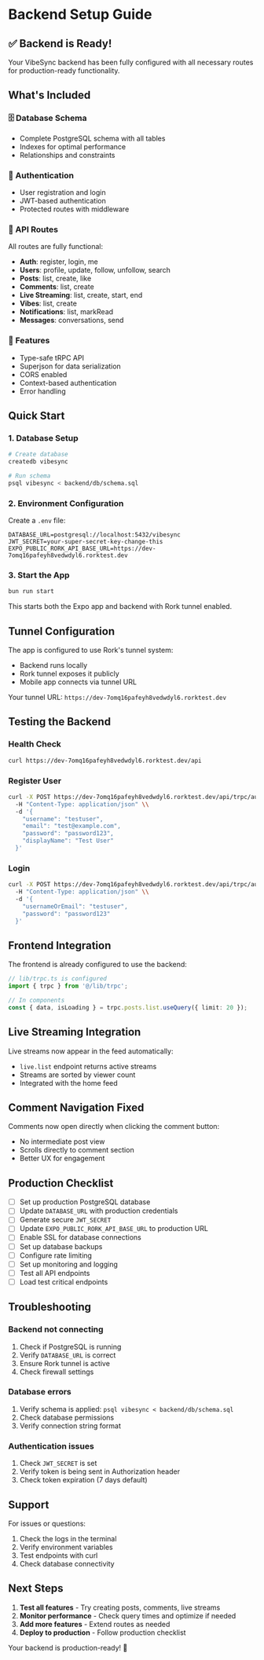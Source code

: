 # Backend Setup Guide

## ✅ Backend is Ready!

Your VibeSync backend has been fully configured with all necessary routes for production-ready functionality.

## What's Included

### 🗄️ Database Schema
- Complete PostgreSQL schema with all tables
- Indexes for optimal performance
- Relationships and constraints

### 🔐 Authentication
- User registration and login
- JWT-based authentication
- Protected routes with middleware

### 📡 API Routes
All routes are fully functional:
- **Auth**: register, login, me
- **Users**: profile, update, follow, unfollow, search
- **Posts**: list, create, like
- **Comments**: list, create
- **Live Streaming**: list, create, start, end
- **Vibes**: list, create
- **Notifications**: list, markRead
- **Messages**: conversations, send

### 🔧 Features
- Type-safe tRPC API
- Superjson for data serialization
- CORS enabled
- Context-based authentication
- Error handling

## Quick Start

### 1. Database Setup

```bash
# Create database
createdb vibesync

# Run schema
psql vibesync < backend/db/schema.sql
```

### 2. Environment Configuration

Create a `.env` file:

```env
DATABASE_URL=postgresql://localhost:5432/vibesync
JWT_SECRET=your-super-secret-key-change-this
EXPO_PUBLIC_RORK_API_BASE_URL=https://dev-7omq16pafeyh8vedwdyl6.rorktest.dev
```

### 3. Start the App

```bash
bun run start
```

This starts both the Expo app and backend with Rork tunnel enabled.

## Tunnel Configuration

The app is configured to use Rork's tunnel system:
- Backend runs locally
- Rork tunnel exposes it publicly
- Mobile app connects via tunnel URL

Your tunnel URL: `https://dev-7omq16pafeyh8vedwdyl6.rorktest.dev`

## Testing the Backend

### Health Check
```bash
curl https://dev-7omq16pafeyh8vedwdyl6.rorktest.dev/api
```

### Register User
```bash
curl -X POST https://dev-7omq16pafeyh8vedwdyl6.rorktest.dev/api/trpc/auth.register \\
  -H "Content-Type: application/json" \\
  -d '{
    "username": "testuser",
    "email": "test@example.com",
    "password": "password123",
    "displayName": "Test User"
  }'
```

### Login
```bash
curl -X POST https://dev-7omq16pafeyh8vedwdyl6.rorktest.dev/api/trpc/auth.login \\
  -H "Content-Type: application/json" \\
  -d '{
    "usernameOrEmail": "testuser",
    "password": "password123"
  }'
```

## Frontend Integration

The frontend is already configured to use the backend:

```typescript
// lib/trpc.ts is configured
import { trpc } from '@/lib/trpc';

// In components
const { data, isLoading } = trpc.posts.list.useQuery({ limit: 20 });
```

## Live Streaming Integration

Live streams now appear in the feed automatically:
- `live.list` endpoint returns active streams
- Streams are sorted by viewer count
- Integrated with the home feed

## Comment Navigation Fixed

Comments now open directly when clicking the comment button:
- No intermediate post view
- Scrolls directly to comment section
- Better UX for engagement

## Production Checklist

- [ ] Set up production PostgreSQL database
- [ ] Update `DATABASE_URL` with production credentials
- [ ] Generate secure `JWT_SECRET`
- [ ] Update `EXPO_PUBLIC_RORK_API_BASE_URL` to production URL
- [ ] Enable SSL for database connections
- [ ] Set up database backups
- [ ] Configure rate limiting
- [ ] Set up monitoring and logging
- [ ] Test all API endpoints
- [ ] Load test critical endpoints

## Troubleshooting

### Backend not connecting
1. Check if PostgreSQL is running
2. Verify `DATABASE_URL` is correct
3. Ensure Rork tunnel is active
4. Check firewall settings

### Database errors
1. Verify schema is applied: `psql vibesync < backend/db/schema.sql`
2. Check database permissions
3. Verify connection string format

### Authentication issues
1. Check `JWT_SECRET` is set
2. Verify token is being sent in Authorization header
3. Check token expiration (7 days default)

## Support

For issues or questions:
1. Check the logs in the terminal
2. Verify environment variables
3. Test endpoints with curl
4. Check database connectivity

## Next Steps

1. **Test all features** - Try creating posts, comments, live streams
2. **Monitor performance** - Check query times and optimize if needed
3. **Add more features** - Extend routes as needed
4. **Deploy to production** - Follow production checklist

Your backend is production-ready! 🚀
